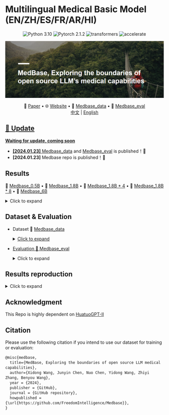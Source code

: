 # Multilingual Medical Basic Model (EN/ZH/ES/FR/AR/HI)




<center>

![Python 3.10](https://img.shields.io/badge/Python-3.10-lightblue) ![Pytorch 2.1.2](https://img.shields.io/badge/PyTorch-2.1.2-lightblue) ![transformers](https://img.shields.io/badge/transformers-4.34.0.dev0%2B-lightblue) ![accelerate](https://img.shields.io/badge/accelerate-0.22-lightblue)
</center>


![Medbase](assets/Medbase.png)

<p align="center">
   📃 <a href="" target="_blank">Paper</a> • 🌐 <a href="" target="_blank">Website</a> • 🤗 <a href="https://huggingface.co/datasets/FreedomIntelligence/Medbase_data" target="_blank">Medbase_data</a> • 🤗 <a href="https://huggingface.co/datasets/FreedomIntelligence/Medbase_eval" target="_blank">Medbase_eval</a> 
   <br>  <a href="./README_zh.md">   中文</a> | <a href="./README.md"> English
</p>

     

## 🌈 Update

**Waiting for update, coming soon**

* **[2024.01.23]** <a href="https://huggingface.co/datasets/FreedomIntelligence/Medbase_data" target="_blank">Medbase_data</a> and  <a href="https://huggingface.co/datasets/FreedomIntelligence/Medbase_eval" target="_blank">Medbase_eval</a>  is published！🎉
* **[2024.01.23]** Medbase repo is published！🎉


## Results
   🤗 <a href="" target="_blank">Medbase_0.5B</a> • 🤗 <a href="" target="_blank">Medbase_1.8B</a> • 🤗 <a href="" target="_blank">Medbase_1.8B * 4</a>  • 🤗 <a href="" target="_blank">Medbase_1.8B * 8</a> • 🤗 <a href="" target="_blank">Medbase_6B</a> 
   <details><summary>Click to expand</summary>
   
   
   **More Results and Models are coming soon !**
      
   | Model          | MedQA-USMLE | MedMCQA | PubMedQA | MMLU-Medical | MedQA-MCMLE | CMB-single | CMMLU-Medical | CExam |
   | -------------- | ----------- | ------- | -------- | ------------ | ----------- | ---------- | ------------- | ----- |
   | Qwen-1.8B-chat | 27.42       | 29.18   | 34.90    | 37.47        | 44.25       | 31.40      | 37.28         | 30.65 |
   | Qwen-1.8B      | 26.71       | 30.34   | 49.30    | 41.10        | 44.63       | 33.15      | 37.96         | 34.50 |
   | **Medbase-1.8B**   | **45.01**       | **48.00**   | **53.00**    | **53.39**        | **76.15**       | **56.15**      | **57.46**         | **61.50** |
   | Llama2-7B      | 25.84       | 32.76   | 43.20    | 33.51        | 25.10       | 20.75      | 23.78         | 20.65 |
   | Huatuo2-7B     | 41.13       | 41.87   |          | 51.44        |             |            | 59.08         | 65.81 |
   | Mistral-7B     | 41.10       | 40.20   | 17.80    | 55.80        |             |            |               |       |
   | PMC-Llama-7B   | 49.20       | 57.60   | 59.20    | 59.70        |             |            |               |       |
   
   </details>


## Dataset & Evaluation

- Dataset
  🤗 <a href="https://huggingface.co/datasets/FreedomIntelligence/Medbase_data" target="_blank">Medbase_data
   <details><summary>Click to expand</summary>
   
   
   | Data Type          | Description                  | Source(ZH)                                                   | Source(EN)                                                   | Source(FR)                                                   | Source(ES)                                               | Source(AR)                                                   | Source(HI)                                                   |
   | ------------------ | ---------------------------- | ------------------------------------------------------------ | ------------------------------------------------------------ | ------------------------------------------------------------ | -------------------------------------------------------- | ------------------------------------------------------------ | ------------------------------------------------------------ |
   | Continue Pretrain  |                              |                                                              |                                                              |                                                              |                                                          |                                                              |                                                              |
   | Medical Books      | Medical related Books        | MedQA-books                                                  | Pile-Books                                                   | -                                                            |                                                          |                                                              |                                                              |
   | Medical Guidelines | Clinical Medicine Guide      | Chinese Medical Association                                  | [Medtron guideline](https://huggingface.co/datasets/epfl-llm/guidelines) | -                                                            |                                                          |                                                              |                                                              |
   | Medical Wiki       | Medical related wikipedia    | Wikipedia & Wikidoc                                          | Wikipedia  & Wikidoc                                         | [CLEAR - Simple Corpus for Medical French](http://natalia.grabar.free.fr/resources.php#clear) | -                                                        | -                                                            | [Hindi_health](https://www.kaggle.com/datasets/aijain/hindi-health-dataset/data?select=Symptom+Gazetteer.txt) |
   | Medical Paper      | Medical related paper        | Papers abstract                                              | PubMed Abstract                                              | [MORFITT](https://huggingface.co/datasets/qanastek/MORFITT?row=98): Pubmed-french Cochrane: [CLEAR-](http://natalia.grabar.free.fr/resources.php#clear)abs | [Mesinesp](https://zenodo.org/records/3826492)           | -                                                            | -                                                            |
   | Medical Web        | Medical related web data     | Wudao                                                        | C4                                                           | [Frenchmedmcqa](https://github.com/qanastek/FrenchMedMCQA)_train | [CoWeSe](https://zenodo.org/records/5513237)             | -                                                            | -                                                            |
   | SFT                |                              |                                                              |                                                              |                                                              |                                                          |                                                              |                                                              |
   | Medical Exam       | Medical related exams        | MedQA CExam CMB (Train Set)                                  | MedQA MedmcQA PubMedQA  (Train Set)                          | -                                                            | [Head_qa](https://huggingface.co/datasets/head_qa)_train | -                                                            | -                                                            |
   | Medical Patient    | Doctor-patient dialogue data | [HuatuoGPT-I](https://huggingface.co/datasets/FreedomIntelligence/HuatuoGPT-sft-data-v1) | [PMC_patients](https://huggingface.co/datasets/zhengyun21/PMC-Patients?row=34) | -                                                            | -                                                        | [MAQA](https://dataverse.harvard.edu/dataset.xhtml?persistentId=doi:10.7910/DVN/Y2JBEZ) | -                                                            |
   | General_Replay     | General SFT Data             | Wizard & ShareGPT & Alpaca                                   | Wizard & ShareGPT & Alpaca & [Dataset List](https://huggingface.co/jondurbin/bagel-dpo-34b-v0.2#sft-data-sources) | ShareGPT & Alpaca                                            | ShareGPT & Alpaca                                        | ShareGPT & Alpaca                                            | ShareGPT & Alpaca                                            |
   | Code               | Code Data                    | [leetcode-11k](https://huggingface.co/datasets/krisfu/awesome-llm-datasets-only-Chinese) | [python_alpaca](https://huggingface.co/datasets/Vezora/Tested-22k-Python-Alpaca) | -                                                            | -                                                        | -                                                            | -                                                            |
   | Math               | Math Data                    |                                                              | [mathinstruct](https://huggingface.co/datasets/TIGER-Lab/MathInstruct) | -                                                            | -                                                        | -                                                            | -                                                            |
   
   
   </details>

- Evaluation
  🤗 <a href="https://huggingface.co/datasets/FreedomIntelligence/Medbase_eval" target="_blank">Medbase_eval</a> 
   <details><summary>Click to expand</summary>
      
   [ALL test data](https://github.com/FreedomIntelligence/Medbase/tree/main/metadata/test)
   
  - EN:
    - [MedQA-USMLE](https://huggingface.co/datasets/GBaker/MedQA-USMLE-4-options) 
    - [MedMCQA](https://huggingface.co/datasets/medmcqa/viewer/default/test)
    - [PubMedQA](https://huggingface.co/datasets/pubmed_qa)
    - [MMLU-Medical](https://huggingface.co/datasets/cais/mmlu)
       - Clinical knowledge, Medical genetics, Anatomy, Professional medicine, College biology, College medicine
  - ZH:
     - [MedQA-MCMLE](https://huggingface.co/datasets/bigbio/med_qa/viewer/med_qa_zh_4options_bigbio_qa/test)
     - [CMB-single](https://huggingface.co/datasets/FreedomIntelligence/CMB)
        - Randomly sample 2,000 multiple-choice questions with single answer.
     - [CMMLU-Medical](https://huggingface.co/datasets/haonan-li/cmmlu)
        - Anatomy, Clinical_knowledge, College_medicine, Genetics, Nutrition, Traditional_chinese_medicine, Virology
     - [CExam](https://github.com/williamliujl/CMExam)
        - Randomly sample 2,000 multiple-choice questions


  - ES: [Head_qa](https://huggingface.co/datasets/head_qa)
  - FR: [Frenchmedmcqa](https://github.com/qanastek/FrenchMedMCQA)
  - HI: [MMLU_HI](https://huggingface.co/datasets/FreedomIntelligence/MMLU_Arabic)
    - Clinical knowledge, Medical genetics, Anatomy, Professional medicine, College biology, College medicine
  - AR: [MMLU_Ara](https://huggingface.co/datasets/FreedomIntelligence/MMLU_Hindi)
    - Clinical knowledge, Medical genetics, Anatomy, Professional medicine, College biology, College medicine
      
  
   - Prompt: Please refer to [test generate code](https://github.com/FreedomIntelligence/Medbase/blob/main/src/process/prepare/data_process_test_qwen.py)
         
   </details>


## Results reproduction
   <details><summary>Click to expand</summary>
   
   1. Prepare Training Data
      - [Back Translation using LLMs](https://github.com/FreedomIntelligence/Medbase/tree/main/src/process/openai_rewrite): Run Bash File
      - [Prepare Training tokens for LLMs](https://github.com/FreedomIntelligence/Medbase/tree/main/src/process/prepare): Run Bash File
   2. [Train your model](https://github.com/FreedomIntelligence/Medbase/tree/main/src/sft): Run Bash file
   3. [Evaluation](https://github.com/FreedomIntelligence/Medbase/tree/main/src/evaluate): Run Bash file
   
   </details>



##  Acknowledgment

This Repo is highly dependent on [HuatuoGPT-II](https://github.com/FreedomIntelligence/HuatuoGPT-II)

##  Citation
Please use the following citation if you intend to use our dataset for training or evaluation:

```
@misc{medbase,
  title={MedBase, Exploring the boundaries of open source LLM medical capabilities},
  author={Xidong Wang, Junyin Chen, Nuo Chen, Yidong Wang, Zhiyi Zhang, Benyou Wang},
  year = {2024},
  publisher = {GitHub},
  journal = {GitHub repository},
  howpublished = {\url{https://github.com/FreedomIntelligence/Medbase}},
}
```
